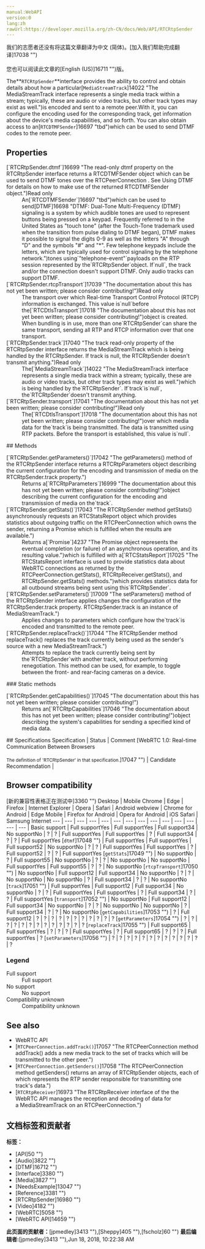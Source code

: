 ```yaml
---
manual:WebAPI
version:0
lang:zh
rawUrl:https://developer.mozilla.org/zh-CN/docs/Web/API/RTCRtpSender
---
```




<bdi>我们的志愿者还没有将这篇文章翻译为<bdi>中文 (简体)</bdi>。[加入我们帮助完成翻译]17038 "")<br></br>您也可以阅读此文章的[English (US)]16711 "")版。</bdi>






The**`RTCRtpSender`**interface provides the ability to control and obtain details about how a particular[`MediaStreamTrack`]14022 "The MediaStreamTrack interface represents a single media track within a stream; typically, these are audio or video tracks, but other track types may exist as well.")is encoded and sent to a remote peer.With it, you can configure the encoding used for the corresponding track, get information about the device&#39;s media capabilities, and so forth. You can also obtain access to an[`RTCDTMFSender`]16697 "tbd")which can be used to send DTMF codes to the remote peer.



## Properties<a name="Properties"></a>
<dl><dt>[`RTCRtpSender.dtmf`]16699 "The read-only dtmf property on the RTCRtpSender interface returns a RTCDTMFSender object which can be used to send DTMF tones over the RTCPeerConnection . See Using DTMF for details on how to make use of the returned RTCDTMFSender object.")Read only</dt><dd>An[`RTCDTMFSender`]16697 "tbd")which can be used to send[DTMF]16698 "DTMF: Dual-Tone Multi-Frequency (DTMF) signaling is a system by which audible tones are used to represent buttons being pressed on a keypad. Frequently referred to in the United States as "touch tone" (after the Touch-Tone trademark used when the transition from pulse dialing to DTMF began), DTMF makes it possible to signal the digits 0-9 as well as the letters "A" through "D" and the symbols "#" and "*". Few telephone keypads include the letters, which are typically used for control signaling by the telephone network.")tones using`"telephone-event"`payloads on the RTP session represented by the`RTCRtpSender`object. If`null`, the track and/or the connection doesn&#39;t support DTMF. Only audio tracks can support DTMF.</dd><dt>[`RTCRtpSender.rtcpTransport`]17039 "The documentation about this has not yet been written; please consider contributing!")Read only</dt><dd>The transport over which Real-time Transport Control Protocol (RTCP) information is exchanged. This value is`null`before the[`RTCDtlsTransport`]17018 "The documentation about this has not yet been written; please consider contributing!")object is created. When bundling is in use, more than one`RTCRtpSender`can share the same transport, sending all RTP and RTCP information over that one transport.</dd><dt>[`RTCRtpSender.track`]17040 "The track read-only property of the RTCRtpSender interface returns the MediaStreamTrack which is being handled by the RTCRtpSender. If track is null, the RTCRtpSender doesn't transmit anything.")Read only</dt><dd>The[`MediaStreamTrack`]14022 "The MediaStreamTrack interface represents a single media track within a stream; typically, these are audio or video tracks, but other track types may exist as well.")which is being handled by the`RTCRtpSender`. If`track`is`null`, the`RTCRtpSender`doesn&#39;t transmit anything.</dd><dt>[`RTCRtpSender.transport`]17041 "The documentation about this has not yet been written; please consider contributing!")Read only</dt><dd>The[`RTCDtlsTransport`]17018 "The documentation about this has not yet been written; please consider contributing!")over which media data for the`track`is being transmitted. The data is transmitted using RTP packets. Before the transport is established, this value is`null`.</dd></dl>
## Methods<a name="methods"></a>
<dl><dt>[`RTCRtpSender.getParameters()`]17042 "The getParameters() method of the RTCRtpSender interface returns a RTCRtpParameters object describing the current configuration for the encoding and transmission of media on the RTCRtpSender.track property.")</dt><dd>Returns a[`RTCRtpParameters`]16999 "The documentation about this has not yet been written; please consider contributing!")object describing the current configuration for the encoding and transmission of media on the`track`.</dd><dt>[`RTCRtpSender.getStats()`]17043 "The RTCRtpSender method getStats() asynchronously requests an RTCStatsReport object which provides statistics about outgoing traffic on the RTCPeerConnection which owns the sender, returning a Promise which is fulfilled when the results are available.")</dt><dd>Returns a[`Promise`]4237 "The Promise object represents the eventual completion (or failure) of an asynchronous operation, and its resulting value.")which is fulfilled with a[`RTCStatsReport`]17025 "The RTCStatsReport interface is used to provide statistics data about WebRTC connections as returned by the RTCPeerConnection.getStats(), RTCRtpReceiver.getStats(), and RTCRtpSender.getStats() methods.")which provides statistics data for all outbound streams being sent using this`RTCRtpSender`.</dd><dt>[`RTCRtpSender.setParameters()`]17009 "The setParameters() method of the RTCRtpSender interface applies changes the configuration of the RTCRtpSender.track property. RTCRtpSender.track is an instance of MediaStreamTrack.")</dt><dd>Applies changes to parameters which configure how the`track`is encoded and transmitted to the remote peer.</dd><dt>[`RTCRtpSender.replaceTrack()`]17044 "The RTCRtpSender method replaceTrack() replaces the track currently being used as the sender's source with a new MediaStreamTrack.")</dt><dd>Attempts to replace the track currently being sent by the`RTCRtpSender`with another track, without performing renegotiation. This method can be used, for example, to toggle between the front- and rear-facing cameras on a device.</dd></dl>
### Static methods<a name="Static_methods"></a>
<dl><dt>[`RTCRtpSender.getCapabilities()`]17045 "The documentation about this has not yet been written; please consider contributing!")</dt><dd>Returns an[`RTCRtpCapabilities`]17046 "The documentation about this has not yet been written; please consider contributing!")object describing the system&#39;s capabilities for sending a specified kind of media data.</dd></dl>
## Specifications<a name="Specifications"></a>
Specification | Status | Comment 
[WebRTC 1.0: Real-time Communication Between Browsers<br></br><small>The definition of &#39;RTCRtpSender&#39; in that specification.</small>]17047 "") | Candidate Recommendation |  


## Browser compatibility<a name="Browser_compatibility"></a>
[新的兼容性表格正在测试中<i></i>]3360 "")
<abbr>Desktop<i></i></abbr> | <abbr>Mobile<i></i></abbr> 
<abbr>Chrome<i></i></abbr> | <abbr>Edge<i></i></abbr> | <abbr>Firefox<i></i></abbr> | <abbr>Internet Explorer<i></i></abbr> | <abbr>Opera<i></i></abbr> | <abbr>Safari<i></i></abbr> | <abbr>Android webview<i></i></abbr> | <abbr>Chrome for Android<i></i></abbr> | <abbr>Edge Mobile<i></i></abbr> | <abbr>Firefox for Android<i></i></abbr> | <abbr>Opera for Android<i></i></abbr> | <abbr>iOS Safari<i></i></abbr> | <abbr>Samsung Internet<i></i></abbr> 
 ---  |  ---  |  ---  |  ---  |  ---  |  ---  |  ---  |  ---  |  ---  |  ---  |  ---  |  ---  |  ---  |  ---  | 
Basic support | <abbr>Full support</abbr>Yes | <abbr>Full support</abbr>Yes | <abbr>Full support</abbr>34 | <abbr>No support</abbr>No | <abbr>?</abbr> | <abbr>?</abbr> | <abbr>Full support</abbr>Yes | <abbr>Full support</abbr>Yes | <abbr>?</abbr> | <abbr>Full support</abbr>34 | <abbr>?</abbr> | <abbr>?</abbr> | <abbr>Full support</abbr>Yes 
[`dtmf`]17048 "") | <abbr>Full support</abbr>Yes | <abbr>Full support</abbr>Yes | <abbr>Full support</abbr>52 | <abbr>No support</abbr>No | <abbr>?</abbr> | <abbr>?</abbr> | <abbr>Full support</abbr>Yes | <abbr>Full support</abbr>Yes | <abbr>?</abbr> | <abbr>Full support</abbr>52 | <abbr>?</abbr> | <abbr>?</abbr> | <abbr>Full support</abbr>Yes 
[`getStats`]17049 "") | <abbr>No support</abbr>No | <abbr>?</abbr> | <abbr>Full support</abbr>55 | <abbr>No support</abbr>No | <abbr>?</abbr> | <abbr>?</abbr> | <abbr>No support</abbr>No | <abbr>No support</abbr>No | <abbr>Full support</abbr>Yes | <abbr>Full support</abbr>55 | <abbr>?</abbr> | <abbr>?</abbr> | <abbr>No support</abbr>No 
[`rtcpTransport`]17050 "") | <abbr>No support</abbr>No | <abbr>Full support</abbr>12 | <abbr>Full support</abbr>34 | <abbr>No support</abbr>No | <abbr>?</abbr> | <abbr>?</abbr> | <abbr>No support</abbr>No | <abbr>No support</abbr>No | <abbr>?</abbr> | <abbr>Full support</abbr>34 | <abbr>?</abbr> | <abbr>?</abbr> | <abbr>No support</abbr>No 
[`track`]17051 "") | <abbr>Full support</abbr>Yes | <abbr>Full support</abbr>12 | <abbr>Full support</abbr>34 | <abbr>No support</abbr>No | <abbr>?</abbr> | <abbr>?</abbr> | <abbr>Full support</abbr>Yes | <abbr>Full support</abbr>Yes | <abbr>?</abbr> | <abbr>Full support</abbr>34 | <abbr>?</abbr> | <abbr>?</abbr> | <abbr>Full support</abbr>Yes 
[`transport`]17052 "") | <abbr>No support</abbr>No | <abbr>Full support</abbr>12 | <abbr>Full support</abbr>34 | <abbr>No support</abbr>No | <abbr>?</abbr> | <abbr>?</abbr> | <abbr>No support</abbr>No | <abbr>No support</abbr>No | <abbr>?</abbr> | <abbr>Full support</abbr>34 | <abbr>?</abbr> | <abbr>?</abbr> | <abbr>No support</abbr>No 
[`getCapabilities`]17053 "") | <abbr>?</abbr> | <abbr>Full support</abbr>12 | <abbr>?</abbr> | <abbr>?</abbr> | <abbr>?</abbr> | <abbr>?</abbr> | <abbr>?</abbr> | <abbr>?</abbr> | <abbr>?</abbr> | <abbr>?</abbr> | <abbr>?</abbr> | <abbr>?</abbr> | <abbr>?</abbr> 
[`getParameters`]17054 "") | <abbr>?</abbr> | <abbr>?</abbr> | <abbr>?</abbr> | <abbr>?</abbr> | <abbr>?</abbr> | <abbr>?</abbr> | <abbr>?</abbr> | <abbr>?</abbr> | <abbr>?</abbr> | <abbr>?</abbr> | <abbr>?</abbr> | <abbr>?</abbr> | <abbr>?</abbr> 
[`replaceTrack`]17055 "") | <abbr>Full support</abbr>65 | <abbr>Full support</abbr>Yes | <abbr>?</abbr> | <abbr>?</abbr> | <abbr>?</abbr> | <abbr>Full support</abbr>Yes | <abbr>?</abbr> | <abbr>Full support</abbr>65 | <abbr>?</abbr> | <abbr>?</abbr> | <abbr>?</abbr> | <abbr>Full support</abbr>Yes | <abbr>?</abbr> 
[`setParameters`]17056 "") | <abbr>?</abbr> | <abbr>?</abbr> | <abbr>?</abbr> | <abbr>?</abbr> | <abbr>?</abbr> | <abbr>?</abbr> | <abbr>?</abbr> | <abbr>?</abbr> | <abbr>?</abbr> | <abbr>?</abbr> | <abbr>?</abbr> | <abbr>?</abbr> | <abbr>?</abbr> 


### Legend<a name="Legend"></a>
<dl><dt><abbr>Full support</abbr></dt><dd>Full support</dd><dt><abbr>No support</abbr></dt><dd>No support</dd><dt><abbr>Compatibility unknown</abbr></dt><dd>Compatibility unknown</dd></dl>


## See also<a name="See_also"></a>

* WebRTC API
* [`RTCPeerConnection.addTrack()`]17057 "The RTCPeerConnection method addTrack() adds a new media track to the set of tracks which will be transmitted to the other peer.")
* [`RTCPeerConnection.getSenders()`]17058 "The RTCPeerConnection method getSenders() returns an array of RTCRtpSender objects, each of which represents the RTP sender responsible for transmitting one track's data.")
* [`RTCRtpReceiver`]16973 "The RTCRtpReceiver interface of the the WebRTC API manages the reception and decoding of data for a MediaStreamTrack on an RTCPeerConnection.")



## 文档标签和贡献者
**标签：**
* [API]50 "")
* [Audio]3822 "")
* [DTMF]16712 "")
* [Interface]3380 "")
* [Media]3827 "")
* [NeedsExample]13047 "")
* [Reference]3381 "")
* [RTCRtpSender]16980 "")
* [Video]4182 "")
* [WebRTC]5058 "")
* [WebRTC API]14659 "")

**此页面的贡献者：**[jpmedley]3413 ""),[Sheppy]405 ""),[fscholz]60 "")
**最后编辑者:**[jpmedley]3413 ""),<time>Jun 18, 2018, 10:22:38 AM</time>


